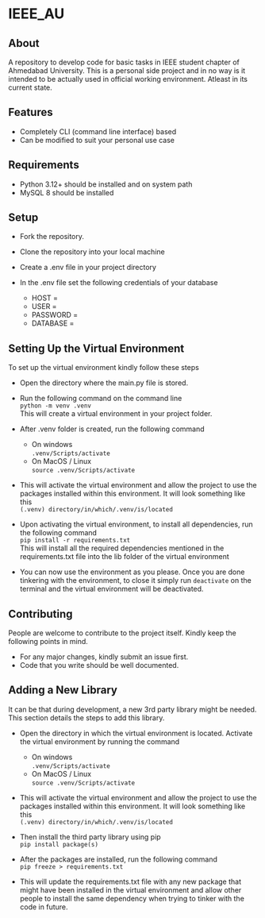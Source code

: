 # IEEE_AU

## About

A repository to develop code for basic tasks in IEEE student chapter of Ahmedabad University. This is a personal side project and in no way is it intended to be actually used in official working environment. Atleast in its current state.

## Features

- Completely CLI (command line interface) based
- Can be modified to suit your personal use case

## Requirements

- Python 3.12+ should be installed and on system path
- MySQL 8 should be installed

## Setup

- Fork the repository.

- Clone the repository into your local machine

- Create a .env file in your project directory

- In the .env file set the following credentials of your database
  - HOST =
  - USER =
  - PASSWORD =
  - DATABASE =

## Setting Up the Virtual Environment

To set up the virtual environment kindly follow these steps

- Open the directory where the main.py file is stored.

- Run the following command on the command line  
  `python -m venv .venv`  
  This will create a virtual environment in your project folder.

- After .venv folder is created, run the following command
  - On windows  
    `.venv/Scripts/activate`  
  - On MacOS / Linux  
    `source .venv/Scripts/activate`

- This will activate the virtual environment and allow the project to use the packages installed within this environment. It   will look something like this  
  `(.venv) directory/in/which/.venv/is/located`

- Upon activating the virtual environment, to install all dependencies, run the following command  
  `pip install -r requirements.txt`  
  This will install all the required dependencies mentioned in the requirements.txt file into the lib folder of the virtual environment

- You can now use the environment as you please. Once you are done tinkering with the environment, to close it simply run `deactivate` on the terminal and the virtual environment will be deactivated.

## Contributing

People are welcome to contribute to the project itself. Kindly keep the following points in mind.

- For any major changes, kindly submit an issue first.
- Code that you write should be well documented.

## Adding a New Library

It can be that during development, a new 3rd party library might be needed. This section details the steps to add this library.

- Open the directory in which the virtual environment is located. Activate the virtual environment by running the command
  - On windows  
    `.venv/Scripts/activate`  
  - On MacOS / Linux  
    `source .venv/Scripts/activate`

- This will activate the virtual environment and allow the project to use the packages installed within this environment. It   will look something like this  
  `(.venv) directory/in/which/.venv/is/located`

- Then install the third party library using pip  
  `pip install package(s)`

- After the packages are installed, run the following command  
  `pip freeze > requirements.txt`

- This will update the requirements.txt file with any new package that might have been installed in the virtual environment and allow other people to install the same dependency when trying to tinker with the code in future.
